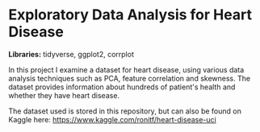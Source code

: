 # Exploratory Data Analysis for Heart Disease
__Libraries:__ tidyverse, ggplot2, corrplot

In this project I examine a dataset for heart disease, using various data analysis techniques such as PCA, feature correlation and skewness. The dataset provides information about hundreds of patient's health and whether they have heart disease.

The dataset used is stored in this repository, but can also be found on Kaggle here: https://www.kaggle.com/ronitf/heart-disease-uci

